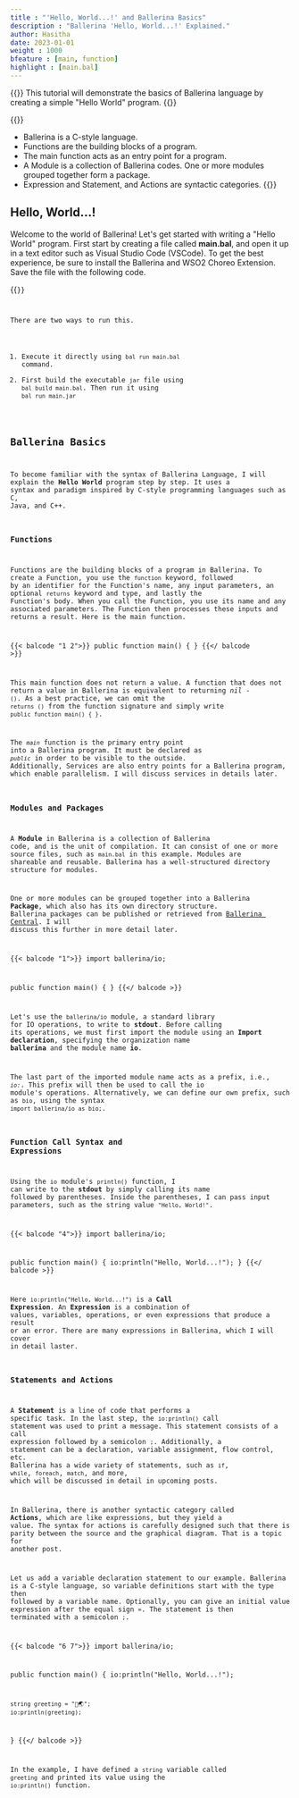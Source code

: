 ```yaml
---
title : "'Hello, World...!' and Ballerina Basics"
description : "Ballerina 'Hello, World...!' Explained."
author: Hasitha
date: 2023-01-01
weight : 1000
bfeature : [main, function]
highlight : [main.bal]
---
```


{{<md class="summary">}} 
This tutorial will demonstrate the basics of Ballerina language by creating a simple "Hello World" program.
{{</md>}}

{{<md class="tldr">}} 
* Ballerina is a C-style language. 
* Functions are the building blocks of a program.
* The main function acts as an entry point for a program.
* A Module is a collection of Ballerina codes. One or more modules grouped together form a package.
* Expression and Statement, and Actions are syntactic categories.
{{</md>}}
<!--more-->

## Hello, World...!

Welcome to the world of Ballerina! Let's get started with writing a "Hello World" program. 
First start by creating a file called **main.bal**, and open it up in a text editor such as Visual Studio Code (VSCode). To get the best experience, be sure to install the Ballerina and WSO2 Choreo Extension. Save the file with the following code.  

{{<code id="0" />}}

There are two ways to run this.
1. Execute it directly using `bal run main.bal` command.
1. First build the executable `jar` file using `bal build main.bal`. Then run it using `bal run main.jar`  


## Ballerina Basics

To become familiar with the syntax of Ballerina Language, I will explain the **Hello World** program step by step. It uses a syntax and paradigm inspired by C-style programming languages such as C, Java, and C++.

### Functions

Functions are the building blocks of a program in Ballerina. To create a Function, you use the `function` keyword, followed by an identifier for the Function's name, any input parameters, an optional `returns` keyword and type, and lastly the Function's body. When you call the Function, you use its name and any associated parameters. The Function then processes these inputs and returns a result. Here is the main function. 

{{< balcode "1 2">}}
public function main() {
}
{{</ balcode >}}

This main function does not return a value. A function that does not return a value in Ballerina is equivalent to returning *nil* - `()`. As a best practice, we can omit the `returns ()` from the function signature and simply write `public function main() { }`.

The *`main`* function is the primary entry point into a Ballerina program. It must be declared as *`public`* in order to be visible to the outside. Additionally, Services are also entry points for a Ballerina program, which enable parallelism. I will discuss services in details later.

### Modules and Packages

A **Module** in Ballerina is a collection of Ballerina code, and is the unit of compilation. It can consist of one or more source files, such as `main.bal` in this example. Modules are shareable and reusable. Ballerina has a well-structured directory structure for modules. 

One or more modules can be grouped together into a Ballerina **Package**, which also has its own directory structure. Ballerina packages can be published or retrieved from [Ballerina Central](https://central.ballerina.io). I will discuss this further in more detail later.

{{< balcode "1">}}
import ballerina/io;

public function main() {
}
{{</ balcode >}}

Let's use the `ballerina/io` module, a standard library for IO operations, to write to **stdout**. Before calling its operations, we must first import the module using an **Import declaration**, specifying the organization name **ballerina** and the module name **io**. 

The last part of the imported module name acts as a prefix, i.e., *`io:`*. This prefix will then be used to call the io module's operations. Alternatively, we can define our own prefix, such as `bio`, using the syntax `import ballerina/io as bio;`.

### Function Call Syntax and Expressions

Using the `io` module's `println()` function, I can write to the **stdout** by simply calling its name followed by parentheses. Inside the parentheses, I can pass input parameters, such as the string value `"Hello, World!"`.  

{{< balcode "4">}}
import ballerina/io;

public function main() {
  io:println("Hello, World...!");
}
{{</ balcode >}}

Here `io:println("Hello, World...!")` is a **Call Expression**. An **Expression** is a combination of values, variables, operations, or even expressions that produce a result or an error.  There are many expressions in Ballerina, which I will cover in detail laster.

### Statements and Actions

A **Statement** is a line of code that performs a specific task. In the last step, the `io:println()` call statement was used to print a message. This statement consists of a call expression followed by a semicolon `;`. Additionally, a statement can be a declaration, variable assignment, flow control, etc. Ballerina has a wide variety of statements, such as `if`, `while`, `foreach`, `match`, and more, which will be discussed in detail in upcoming posts.

In Ballerina, there is another syntactic category called **Actions**, which are like expressions, but they yield a value. The syntax for actions is carefully designed such that there is parity between the source and the graphical diagram. That is a topic for another post.

Let us add a variable declaration statement to our example. Ballerina is a C-style language, so variable definitions start with the type then followed by a variable name. Optionally, you can give an initial value expression after the equal sign `=`. The statement is then terminated with a semicolon `;`.

{{< balcode "6 7">}}
import ballerina/io;

public function main() {
    io:println("Hello, World...!");

    string greeting = "👋🌏";
    io:println(greeting);
}
{{</ balcode >}}

In the example, I have defined a `string` variable called `greeting` and printed its value using the `io:println()` function.  
